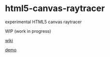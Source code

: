 # html5-canvas-raytracer
experimental HTML5 canvas raytracer

WIP (work in progress)

[wiki](https://github.com/termuxinator/html5-canvas-raytracer/wiki)

[demo](https://termuxinator.github.io/html5-canvas-raytracer/)
